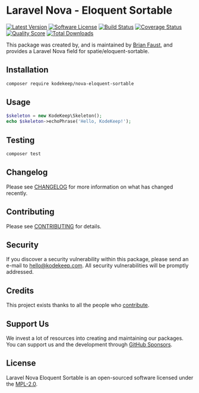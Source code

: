 # Laravel Nova - Eloquent Sortable

[![Latest Version](https://badgen.net/packagist/v/kodekeep/nova-eloquent-sortable)](https://packagist.org/packages/kodekeep/nova-eloquent-sortable)
[![Software License](https://badgen.net/packagist/license/kodekeep/nova-eloquent-sortable)](https://packagist.org/packages/kodekeep/nova-eloquent-sortable)
[![Build Status](https://img.shields.io/github/workflow/status/kodekeep/nova-eloquent-sortable/run-tests?label=tests)](https://github.com/kodekeep/nova-eloquent-sortable/actions?query=workflow%3Arun-tests+branch%3Amaster)
[![Coverage Status](https://badgen.net/codeclimate/coverage/kodekeep/nova-eloquent-sortable)](https://codeclimate.com/github/kodekeep/nova-eloquent-sortable)
[![Quality Score](https://badgen.net/codeclimate/maintainability/kodekeep/nova-eloquent-sortable)](https://codeclimate.com/github/kodekeep/nova-eloquent-sortable)
[![Total Downloads](https://badgen.net/packagist/dt/kodekeep/nova-eloquent-sortable)](https://packagist.org/packages/kodekeep/nova-eloquent-sortable)

This package was created by, and is maintained by [Brian Faust](https://github.com/faustbrian), and provides a Laravel Nova field for spatie/eloquent-sortable.

## Installation

```bash
composer require kodekeep/nova-eloquent-sortable
```

## Usage

``` php
$skeleton = new KodeKeep\Skeleton();
echo $skeleton->echoPhrase('Hello, KodeKeep!');
```

## Testing

``` bash
composer test
```

## Changelog

Please see [CHANGELOG](CHANGELOG.md) for more information on what has changed recently.

## Contributing

Please see [CONTRIBUTING](CONTRIBUTING.md) for details.

## Security

If you discover a security vulnerability within this package, please send an e-mail to hello@kodekeep.com. All security vulnerabilities will be promptly addressed.

## Credits

This project exists thanks to all the people who [contribute](../../contributors).

## Support Us

We invest a lot of resources into creating and maintaining our packages. You can support us and the development through [GitHub Sponsors](https://github.com/sponsors/faustbrian).

## License

Laravel Nova Eloquent Sortable is an open-sourced software licensed under the [MPL-2.0](LICENSE.md).

